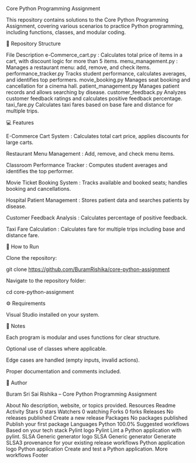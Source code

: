 Core Python Programming Assignment

This repository contains solutions to the Core Python Programming Assignment, covering various scenarios to practice Python programming, including functions, classes, and modular coding.

📂 Repository Structure

File Description e-Commerce_cart.py : Calculates total price of items in a cart, with discount logic for more than 5 items. menu_management.py : Manages a restaurant menu: add, remove, and check items. performance_tracker.py Tracks student performance, calculates averages, and identifies top performers. movie_booking.py Manages seat booking and cancellation for a cinema hall. patient_management.py Manages patient records and allows searching by disease. customer_feedback.py Analyzes customer feedback ratings and calculates positive feedback percentage. taxi_fare.py Calculates taxi fares based on base fare and distance for multiple trips.

💻 Features

E-Commerce Cart System : Calculates total cart price, applies discounts for large carts.

Restaurant Menu Management : Add, remove, and check menu items.

Classroom Performance Tracker : Computes student averages and identifies the top performer.

Movie Ticket Booking System : Tracks available and booked seats; handles booking and cancellations.

Hospital Patient Management : Stores patient data and searches patients by disease.

Customer Feedback Analysis : Calculates percentage of positive feedback.

Taxi Fare Calculation : Calculates fare for multiple trips including base and distance fare.

📝 How to Run

Clone the repository:

git clone https://github.com/BuramRishika/core-python-assignment

Navigate to the repository folder:

cd core-python-assignment

⚙️ Requirements

Visual Studio installed on your system.

🔹 Notes

Each program is modular and uses functions for clear structure.

Optional use of classes where applicable.

Edge cases are handled (empty inputs, invalid actions).

Proper documentation and comments included.

📌 Author

Buram Sri Sai Rishika – Core Python Programming Assignment

About No description, website, or topics provided. Resources Readme Activity Stars 0 stars Watchers 0 watching Forks 0 forks Releases No releases published Create a new release Packages No packages published Publish your first package Languages Python 100.0% Suggested workflows Based on your tech stack Pylint logo Pylint Lint a Python application with pylint. SLSA Generic generator logo SLSA Generic generator Generate SLSA3 provenance for your existing release workflows Python application logo Python application Create and test a Python application. More workflows Footer
